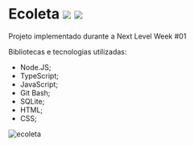 # Ecoleta <img src="https://img.icons8.com/doodle/48/000000/eco.png"/> <img src="https://img.icons8.com/color/48/000000/recycle-sign.png"/>

Projeto implementado durante a Next Level Week #01

Bibliotecas e tecnologias utilizadas:
- Node.JS;
- TypeScript;
- JavaScript;
- Git Bash;
- SQLite;
- HTML;
- CSS;


![ecoleta](https://user-images.githubusercontent.com/38790522/87840292-473b0300-c875-11ea-80b7-dfbf8e87a43c.png)

